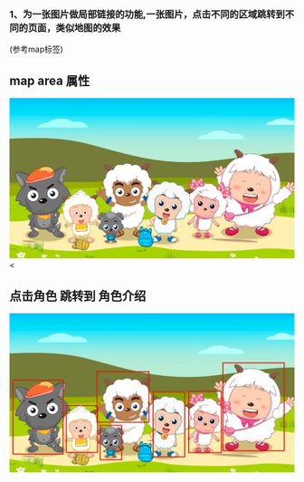 ### 1、为一张图片做局部链接的功能,一张图片，点击不同的区域跳转到不同的页面，类似地图的效果
(参考map标签)

## map area 属性
![img.png](img/img.png)
<
## 点击角色 跳转到 角色介绍
![img_1.png](img/img_1.png)



